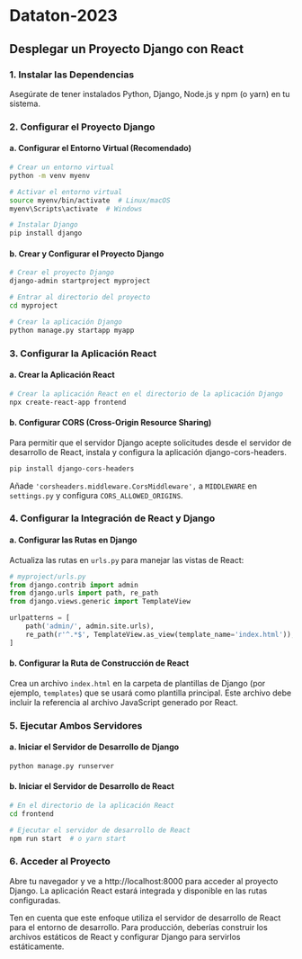 # Dataton-2023


## Desplegar un Proyecto Django con React

### 1. Instalar las Dependencias

Asegúrate de tener instalados Python, Django, Node.js y npm (o yarn) en tu sistema.

### 2. Configurar el Proyecto Django

#### a. Configurar el Entorno Virtual (Recomendado)

```bash
# Crear un entorno virtual
python -m venv myenv

# Activar el entorno virtual
source myenv/bin/activate  # Linux/macOS
myenv\Scripts\activate  # Windows

# Instalar Django
pip install django
```

#### b. Crear y Configurar el Proyecto Django

```bash
# Crear el proyecto Django
django-admin startproject myproject

# Entrar al directorio del proyecto
cd myproject

# Crear la aplicación Django
python manage.py startapp myapp
```

### 3. Configurar la Aplicación React

#### a. Crear la Aplicación React

```bash
# Crear la aplicación React en el directorio de la aplicación Django
npx create-react-app frontend
```

#### b. Configurar CORS (Cross-Origin Resource Sharing)

Para permitir que el servidor Django acepte solicitudes desde el servidor de desarrollo de React, instala y configura la aplicación django-cors-headers.

```bash
pip install django-cors-headers
```

Añade `'corsheaders.middleware.CorsMiddleware',` a `MIDDLEWARE` en `settings.py` y configura `CORS_ALLOWED_ORIGINS`.

### 4. Configurar la Integración de React y Django

#### a. Configurar las Rutas en Django

Actualiza las rutas en `urls.py` para manejar las vistas de React:

```python
# myproject/urls.py
from django.contrib import admin
from django.urls import path, re_path
from django.views.generic import TemplateView

urlpatterns = [
    path('admin/', admin.site.urls),
    re_path(r'^.*$', TemplateView.as_view(template_name='index.html')),
]
```

#### b. Configurar la Ruta de Construcción de React

Crea un archivo `index.html` en la carpeta de plantillas de Django (por ejemplo, `templates`) que se usará como plantilla principal. Este archivo debe incluir la referencia al archivo JavaScript generado por React.

### 5. Ejecutar Ambos Servidores

#### a. Iniciar el Servidor de Desarrollo de Django

```bash
python manage.py runserver
```

#### b. Iniciar el Servidor de Desarrollo de React

```bash
# En el directorio de la aplicación React
cd frontend

# Ejecutar el servidor de desarrollo de React
npm run start  # o yarn start
```

### 6. Acceder al Proyecto

Abre tu navegador y ve a http://localhost:8000 para acceder al proyecto Django. La aplicación React estará integrada y disponible en las rutas configuradas.

Ten en cuenta que este enfoque utiliza el servidor de desarrollo de React para el entorno de desarrollo. Para producción, deberías construir los archivos estáticos de React y configurar Django para servirlos estáticamente.
```
